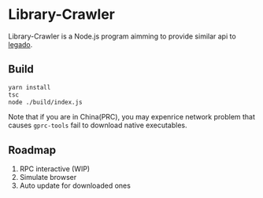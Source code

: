 # Library-Crawler
Library-Crawler is a Node.js program aimming to provide similar api to [legado](https://github.com/gedoor/legado).

## Build
```bash
yarn install
tsc
node ./build/index.js
```
Note that if you are in China(PRC), you may expenrice network problem that causes `gprc-tools` fail to download native executables.

## Roadmap
1. RPC interactive (WIP)
2. Simulate browser
3. Auto update for downloaded ones

